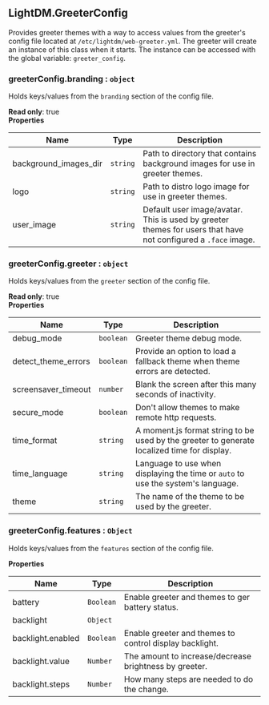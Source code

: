 <a id="LightDM.GreeterConfig"></a>

## LightDM.GreeterConfig
Provides greeter themes with a way to access values from the greeter's config
file located at `/etc/lightdm/web-greeter.yml`. The greeter will
create an instance of this class when it starts. The instance can be accessed
with the global variable: `greeter_config`.

<a id="LightDM.GreeterConfig+branding"></a>

### greeterConfig.branding : <code>object</code>
Holds keys/values from the `branding` section of the config file.

**Read only**: true  
**Properties**

| Name | Type | Description |
| --- | --- | --- |
| background_images_dir | <code>string</code> | Path to directory that contains background images                                      for use in greeter themes. |
| logo | <code>string</code> | Path to distro logo image for use in greeter themes. |
| user_image | <code>string</code> | Default user image/avatar. This is used by greeter themes                                      for users that have not configured a `.face` image. |

<a id="LightDM.GreeterConfig+greeter"></a>

### greeterConfig.greeter : <code>object</code>
Holds keys/values from the `greeter` section of the config file.

**Read only**: true  
**Properties**

| Name | Type | Description |
| --- | --- | --- |
| debug_mode | <code>boolean</code> | Greeter theme debug mode. |
| detect_theme_errors | <code>boolean</code> | Provide an option to load a fallback theme when theme                                     errors are detected. |
| screensaver_timeout | <code>number</code> | Blank the screen after this many seconds of inactivity. |
| secure_mode | <code>boolean</code> | Don't allow themes to make remote http requests. |
| time_format | <code>string</code> | A moment.js format string to be used by the greeter to                                     generate localized time for display. |
| time_language | <code>string</code> | Language to use when displaying the time or `auto`                                     to use the system's language. |
| theme | <code>string</code> | The name of the theme to be used by the greeter. |

<a id="LightDM.GreeterConfig+features"></a>

### greeterConfig.features : <code>Object</code>
Holds keys/values from the `features` section of the config file.

**Properties**

| Name | Type | Description |
| --- | --- | --- |
| battery | <code>Boolean</code> | Enable greeter and themes to ger battery status. |
| backlight | <code>Object</code> |  |
| backlight.enabled | <code>Boolean</code> | Enable greeter and themes to control display backlight. |
| backlight.value | <code>Number</code> | The amount to increase/decrease brightness by greeter. |
| backlight.steps | <code>Number</code> | How many steps are needed to do the change. |

